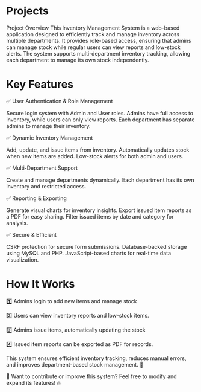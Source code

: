 


# Projects
Project Overview
This Inventory Management System is a web-based application designed to efficiently track and manage inventory across multiple departments. It provides role-based access, ensuring that admins can manage stock while regular users can view reports and low-stock alerts. The system supports multi-department inventory tracking, allowing each department to manage its own stock independently.

# Key Features
✅ User Authentication & Role Management

Secure login system with Admin and User roles.
Admins have full access to inventory, while users can only view reports.
Each department has separate admins to manage their inventory.

✅ Dynamic Inventory Management

Add, update, and issue items from inventory.
Automatically updates stock when new items are added.
Low-stock alerts for both admin and users.

✅ Multi-Department Support

Create and manage departments dynamically.
Each department has its own inventory and restricted access.

✅ Reporting & Exporting

Generate visual charts for inventory insights.
Export issued item reports as a PDF for easy sharing.
Filter issued items by date and category for analysis.

✅ Secure & Efficient

CSRF protection for secure form submissions.
Database-backed storage using MySQL and PHP.
JavaScript-based charts for real-time data visualization.
# How It Works
1️⃣ Admins login to add new items and manage stock

2️⃣ Users can view inventory reports and low-stock items.

3️⃣ Admins issue items, automatically updating the stock

4️⃣ Issued item reports can be exported as PDF for records.

This system ensures efficient inventory tracking, reduces manual errors, and improves department-based stock management. 🚀

📌 Want to contribute or improve this system? Feel free to modify and expand its features! 🔥
